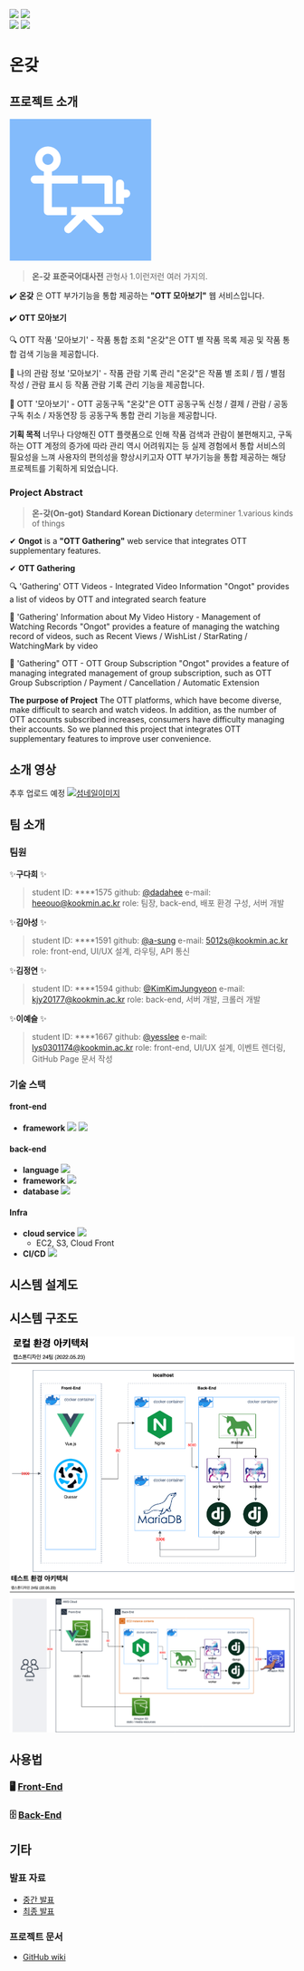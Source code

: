<p align="left">
  <img src="https://img.shields.io/github/issues-raw/kookmin-sw/capstone-2022-24?color=lightgreen&style=flat-square">
  <img src="https://img.shields.io/github/issues-closed-raw/kookmin-sw/capstone-2022-24?color=mediumpurple&style=flat-square">
  <br>
  <img src="https://img.shields.io/github/issues-pr-raw/kookmin-sw/capstone-2022-24?color=lightgreen&style=flat-square">
  <img src="https://img.shields.io/github/issues-pr-closed-raw/kookmin-sw/capstone-2022-24?color=mediumpurple&style=flat-square">
</p>

# 온갖
## 프로젝트 소개
![logo image](service_icon.png)

>**온-갖**
**표준국어대사전**
관형사
1.이런저런 여러 가지의.

✔️ **온갖** 은 OTT 부가기능을 통합 제공하는 **"OTT 모아보기"** 웹 서비스입니다.

✔️ **OTT 모아보기**

🔍 OTT 작품 '모아보기' - 작품 통합 조회
"온갖"은 OTT 별 작품 목록 제공 및 작품 통합 검색 기능을 제공합니다.

📑 나의 관람 정보 '모아보기' - 작품 관람 기록 관리
"온갖"은 작품 별 조회 / 찜 / 별점 작성 / 관람 표시 등 작품 관람 기록 관리 기능을 제공합니다.

💸 OTT '모아보기' - OTT 공동구독
"온갖"은 OTT 공동구독 신청 / 결제 / 관람 / 공동구독 취소 / 자동연장 등 공동구독 통합 관리 기능을 제공합니다.

**기획 목적**
너무나 다양해진 OTT 플랫폼으로 인해 작품 검색과 관람이 불편해지고,
구독하는 OTT 계정의 증가에 따라 관리 역시 어려워지는 등 실제 경험에서 통합 서비스의 필요성을 느껴
사용자의 편의성을 향상시키고자 OTT 부가기능을 통합 제공하는 해당 프로젝트를 기획하게 되었습니다.


### Project Abstract
>**온-갖(On-got)**
**Standard Korean Dictionary**
determiner
1.various kinds of things

✔ **Ongot** is a **"OTT Gathering"** web service that integrates OTT supplementary features.

✔ **OTT Gathering**

🔍 'Gathering' OTT Videos - Integrated Video Information
"Ongot" provides a list of videos by OTT and integrated search feature

📑 'Gathering' Information about My Video History - Management of Watching Records
"Ongot" provides a feature of managing the watching record of videos, such as Recent Views / WishList / StarRating / WatchingMark by video

💸 'Gathering" OTT - OTT Group Subscription
"Ongot" provides a feature of managing integrated management of group subscription, such as OTT Group Subscription / Payment / Cancellation / Automatic Extension

**The purpose of Project**
The OTT platforms, which have become diverse, make difficult to search and watch videos.
In addition, as the number of OTT accounts subscribed increases, consumers have difficulty managing their accounts.
So we planned this project that integrates OTT supplementary features to improve user convenience.

## 소개 영상
추후 업로드 예정
[![섬네일이미지](이미지링크)](유튜브링크)

## 팀 소개
### 팀원
✨**구다희** ✨
>student ID: ****1575
github: [@dadahee](https://github.com/dadahee)
e-mail: heeouo@kookmin.ac.kr
role: 팀장, back-end, 배포 환경 구성, 서버 개발

✨**김아성** ✨
>student ID: ****1591
github: [@a-sung](https://github.com/asung)
e-mail: 5012s@kookmin.ac.kr
role: front-end, UI/UX 설계, 라우팅, API 통신

✨**김정연** ✨
>student ID: ****1594
github: [@KimKimJungyeon](https://github.com/KimKimJungyeon)
e-mail: kjy20177@kookmin.ac.kr
role: back-end, 서버 개발, 크롤러 개발

✨**이예슬** ✨
>student ID: ****1667
github: [@yesslee](https://github.com/yesslee)
e-mail: lys0301174@kookmin.ac.kr
role: front-end, UI/UX 설계, 이벤트 렌더링, GitHub Page 문서 작성

### 기술 스택
#### front-end
- **framework**
  <img src="https://img.shields.io/badge/Vue.js-4fc08d?style=flat-square&logo=vue.js&logoColor=white"/>
  <img src="https://img.shields.io/badge/Quasar-1976d2?style=flat-square&logo=quasar&logoColor=white"/>

#### back-end
- **language**
  <img src="https://img.shields.io/badge/python3-3776ab?style=flat-square&logo=python&logoColor=white"/>
- **framework**
  <img src="https://img.shields.io/badge/Django-092e20?style=flat-square&logo=django&logoColor=white"/>
- **database**
  <img src="https://img.shields.io/badge/MongoDB-47a248?style=flat-square&logo=mongodb&logoColor=white"/>

#### Infra
- **cloud service**
  <img src="https://img.shields.io/badge/Amazon AWS-ff9900?style=flat-square&logo=amazonaws&logoColor=white"/>
  - EC2, S3, Cloud Front
- **CI/CD**
  <img src="https://img.shields.io/badge/GitHub Actions-2088ff?style=flat-square&logo=githubactions&logoColor=white"/>

## 시스템 설계도

## 시스템 구조도
![local architecture](local-env-architecture-final.drawio.png)
![dev architecture](dev-env-architecture-final.drawio.png)

## 사용법
### 🖥 [Front-End](https://github.com/kookmin-sw/capstone-2022-24/wiki/%ED%94%84%EB%A1%A0%ED%8A%B8%EC%97%94%EB%93%9C-%EC%84%9C%EB%B2%84-%EC%8B%A4%ED%96%89%EB%B0%A9%EB%B2%95)
### 🗄 [Back-End](https://github.com/kookmin-sw/capstone-2022-24/wiki/%EB%B0%B1%EC%97%94%EB%93%9C-%EC%84%9C%EB%B2%84-%EC%8B%A4%ED%96%89%EB%B0%A9%EB%B2%95)

## 기타
### 발표 자료
- [중간 발표](https://github.com/kookmin-sw/capstone-2022-24/blob/develop/docs/midterm/%ED%8C%8024-%EC%A4%91%EA%B0%84%EB%B0%9C%ED%91%9C%EC%9E%90%EB%A3%8C.pdf)
- [최종 발표](https://github.com/kookmin-sw/capstone-2022-24/blob/develop/docs/final/%ED%8C%8024-%EC%88%98%ED%96%89%EA%B2%B0%EA%B3%BC%EB%B3%B4%EA%B3%A0%EC%84%9C.docx.pdf)

### 프로젝트 문서
- [GitHub wiki](https://github.com/kookmin-sw/capstone-2022-24/wiki)
